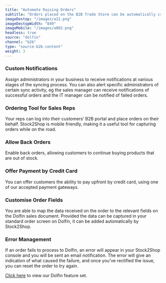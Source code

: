 ```yaml
---
title: "Automate Raising Orders"
subtitle: "Orders placed on the B2B Trade Store can be automatically created in Dolfin as a sale."
imageDestop: "/images/a21.png"
imageDestopWidth: "849"
imageMobile: "/images/a002.png"
headless: true
source: "dolfin"
channel: "b2b"
type: "source-b2b-content"
weight: 3
---
```


### Custom Notifications
Assign administrators in your business to receive notifications at various stages of the syncing process. You can also alert specific administrators of certain sync activity, eg the sales manager can receive notifications of successful orders and the IT manager can be notified of failed orders.

### Ordering Tool for Sales Reps
Your reps can log into their customers’ B2B portal and place orders on their behalf. Stock2Shop is mobile friendly, making it a useful tool for capturing orders while on the road.

### Allow Back Orders
Enable back orders, allowing customers to continue buying products that are out of stock.

### Offer Payment by Credit Card
You can offer customers the ability to pay upfront by credit card, using one of our accepted payment gateways.

### Customise Order Fields
You are able to map the data received on the order to the relevant fields on the Dolfin sales document. Provided the data can be captured in your standard order screen on Dolfin, it can be added automatically by Stock2Shop.

### Error Management
If an order fails to process to Dolfin, an error will appear in your Stock2Shop console and you will be sent an email notification. The error will give an indication of what caused the failure, and once you’ve rectified the issue, you can reset the order to try again.

[Click here](/help/features/dolfin/ "Dolfin Features") to view our Dolfin feature set.